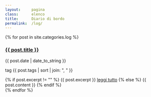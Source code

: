 ```yaml
---
layout:     pagina
class:      elenco
title:      Diario di bordo
permalink:  /log/
---
```


<section class="elenco post">
    {% for post in site.categories.log %}
        <div class="log">
            <a class="more" href="{{ post.url }}">
                <h3>{{ post.title }}</h3>
            </a>
            <p class="data">{{ post.date | date_to_string }}</p>
            <p class="tag"><label>tag</label> {{ post.tags | sort | join: ", " }}</p>
            {% if post.excerpt != "" %}
                {{ post.excerpt }}
                <a class="more" href="{{ post.url | relative_url}}">leggi tutto</a>
            {% else %}
                {{ post.content }}
            {% endif %}
        </div>
    {% endfor %}
</section>
